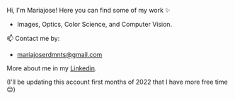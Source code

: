 Hi, I'm Mariajose! Here you can find some of my work ✨
  - Images, Optics, Color Science, and Computer Vision. 

📫 Contact me by:
  - mariajoserdmnts@gmail.com

More about me in my [Linkedin](https://www.linkedin.com/in/maria-jose-rueda-montes-9204bb1b3/).

(I'll be updating this account first months of 2022 that I have more free time 😊)
